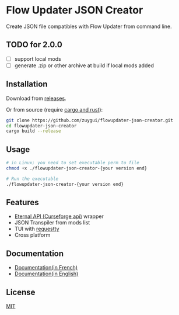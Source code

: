 # Flow Updater JSON Creator

Create JSON file compatibles with Flow Updater from command line.

## TODO for 2.0.0

- [ ] support local mods
- [ ] generate .zip or other archive at build if local mods added

## Installation

Download from [releases](https://github.com/zuygui/flowupdater-json-creator/releases).

Or from source (require [cargo and rust](https://rust-lang.com)):

```bash
git clone https://github.com/zuygui/flowupdater-json-creator.git
cd flowupdater-json-creator
cargo build --release
```

## Usage

```bash
# in Linux; you need to set executable perm to file
chmod +x ./flowupdater-json-creator-{your version end}

# Run the executable
./flowupdater-json-creator-{your version end}
```

## Features

- [Eternal API (Curseforge api)](https://docs.curseforge.com/#getting-started) wrapper
- JSON Transpiler from mods list
- TUI with [requestty](https://github.com/Lutetium-Vanadium/requestty)
- Cross platform

## Documentation

- [Documentation(in French)](https://bricklou.github.io/launcher-tutorials)
- [Documentation(in English)](https://github.com/zuygui/flowupdater-json-creator/wiki)

## License

[MIT](https://github.com/zuygui/flowupdater-json-creator/blob/master/LICENSE)
